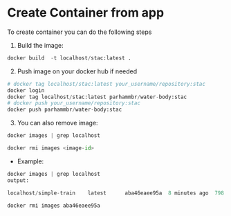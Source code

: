 # Create Container from app

To create container you can do the following steps

1) Build the image:

```python
docker build  -t localhost/stac:latest .
```
2) Push image on your docker hub if needed
```python
# docker tag localhost/stac:latest your_username/repository:stac
docker login
docker tag localhost/stac:latest parhammbr/water-body:stac
# docker push your_username/repository:stac
docker push parhammbr/water-body:stac

```

3) You can also remove image:
```python 
docker images | grep localhost

docker rmi images <image-id>
```
- Example:
```python 
docker images | grep localhost
output:

localhost/simple-train    latest      aba46eaee95a  8 minutes ago  798 MB

docker rmi images aba46eaee95a
```
